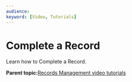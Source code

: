 ```yaml
---
audience: 
keyword: [Video, Tutorials]
---
```


# Complete a Record

Learn how to Complete a Record.

  

**Parent topic:**[Records Management video tutorials](../topics/alfresco-video-tutorials-rm.md)

